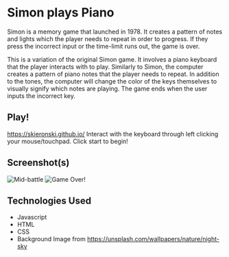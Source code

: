 # Simon plays Piano
Simon is a memory game that launched in 1978. It creates a pattern of notes and lights which the player needs to repeat in order to progress. If they press the incorrect input or the time-limit runs out, the game is over. 

This is a variation of the original Simon game. It involves a piano keyboard that the player interacts with to play. Similarly to Simon, the computer creates a pattern of piano notes that the player needs to repeat. In addition to the tones, the computer will change the color of the keys themselves to visually signify which notes are playing. The game ends when the user inputs the incorrect key.

## Play!
https://skieronski.github.io/
Interact with the keyboard through left clicking your mouse/touchpad. Click start to begin!

## Screenshot(s)
![Mid-battle](~/Desktop/SEIR-1213/unit1/projects/SKieronski.github.io/screenshots/2)
![Game Over!](~/Desktop/SEIR-1213/unit1/projects/SKieronski.github.io/screenshots/1)

## Technologies Used
- Javascript
- HTML
- CSS
- Background Image from https://unsplash.com/wallpapers/nature/night-sky
  

